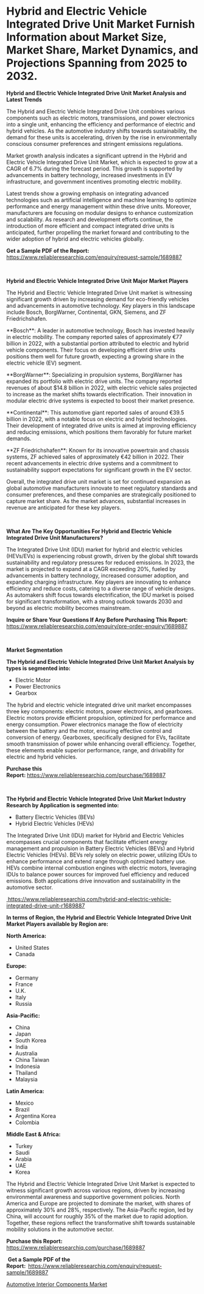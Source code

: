 <p><h1>Hybrid and Electric Vehicle Integrated Drive Unit Market Furnish Information about Market Size, Market Share, Market Dynamics, and Projections Spanning from 2025 to 2032.</h1></p><p><strong>Hybrid and Electric Vehicle Integrated Drive Unit Market Analysis and Latest Trends</strong></p>
<p><p>The Hybrid and Electric Vehicle Integrated Drive Unit combines various components such as electric motors, transmissions, and power electronics into a single unit, enhancing the efficiency and performance of electric and hybrid vehicles. As the automotive industry shifts towards sustainability, the demand for these units is accelerating, driven by the rise in environmentally conscious consumer preferences and stringent emissions regulations.</p><p>Market growth analysis indicates a significant uptrend in the Hybrid and Electric Vehicle Integrated Drive Unit Market, which is expected to grow at a CAGR of 6.7% during the forecast period. This growth is supported by advancements in battery technology, increased investments in EV infrastructure, and government incentives promoting electric mobility. </p><p>Latest trends show a growing emphasis on integrating advanced technologies such as artificial intelligence and machine learning to optimize performance and energy management within these drive units. Moreover, manufacturers are focusing on modular designs to enhance customization and scalability. As research and development efforts continue, the introduction of more efficient and compact integrated drive units is anticipated, further propelling the market forward and contributing to the wider adoption of hybrid and electric vehicles globally.</p></p>
<p><strong>Get a Sample PDF of the Report:&nbsp;</strong> <a href="https://www.reliableresearchiq.com/enquiry/request-sample/1689887?utm_campaign=3452&utm_medium=2&utm_source=Github&utm_content=ia&utm_term=30032025&utm_id=hybrid-and-electric-vehicle-integrated-drive-unit">https://www.reliableresearchiq.com/enquiry/request-sample/1689887</a></p>
<p>&nbsp;</p>
<p><strong>Hybrid and Electric Vehicle Integrated Drive Unit Major Market Players</strong></p>
<p><p>The Hybrid and Electric Vehicle Integrated Drive Unit market is witnessing significant growth driven by increasing demand for eco-friendly vehicles and advancements in automotive technology. Key players in this landscape include Bosch, BorgWarner, Continental, GKN, Siemens, and ZF Friedrichshafen.</p><p>**Bosch**: A leader in automotive technology, Bosch has invested heavily in electric mobility. The company reported sales of approximately €77 billion in 2022, with a substantial portion attributed to electric and hybrid vehicle components. Their focus on developing efficient drive units positions them well for future growth, expecting a growing share in the electric vehicle (EV) segment.</p><p>**BorgWarner**: Specializing in propulsion systems, BorgWarner has expanded its portfolio with electric drive units. The company reported revenues of about $14.8 billion in 2022, with electric vehicle sales projected to increase as the market shifts towards electrification. Their innovation in modular electric drive systems is expected to boost their market presence.</p><p>**Continental**: This automotive giant reported sales of around €39.5 billion in 2022, with a notable focus on electric and hybrid technologies. Their development of integrated drive units is aimed at improving efficiency and reducing emissions, which positions them favorably for future market demands.</p><p>**ZF Friedrichshafen**: Known for its innovative powertrain and chassis systems, ZF achieved sales of approximately €42 billion in 2022. Their recent advancements in electric drive systems and a commitment to sustainability support expectations for significant growth in the EV sector.</p><p>Overall, the integrated drive unit market is set for continued expansion as global automotive manufacturers innovate to meet regulatory standards and consumer preferences, and these companies are strategically positioned to capture market share. As the market advances, substantial increases in revenue are anticipated for these key players.</p></p>
<p>&nbsp;</p>
<p><strong>What Are The Key Opportunities For Hybrid and Electric Vehicle Integrated Drive Unit Manufacturers?</strong></p>
<p><p>The Integrated Drive Unit (IDU) market for hybrid and electric vehicles (HEVs/EVs) is experiencing robust growth, driven by the global shift towards sustainability and regulatory pressures for reduced emissions. In 2023, the market is projected to expand at a CAGR exceeding 20%, fueled by advancements in battery technology, increased consumer adoption, and expanding charging infrastructure. Key players are innovating to enhance efficiency and reduce costs, catering to a diverse range of vehicle designs. As automakers shift focus towards electrification, the IDU market is poised for significant transformation, with a strong outlook towards 2030 and beyond as electric mobility becomes mainstream.</p></p>
<p><strong>Inquire or Share Your Questions If Any Before Purchasing This Report:</strong> <a href="https://www.reliableresearchiq.com/enquiry/pre-order-enquiry/1689887?utm_campaign=3452&utm_medium=2&utm_source=Github&utm_content=ia&utm_term=30032025&utm_id=hybrid-and-electric-vehicle-integrated-drive-unit">https://www.reliableresearchiq.com/enquiry/pre-order-enquiry/1689887</a></p>
<p>&nbsp;</p>
<p><strong>Market Segmentation</strong></p>
<p><strong>The Hybrid and Electric Vehicle Integrated Drive Unit Market Analysis by types is segmented into:</strong></p>
<p><ul><li>Electric Motor</li><li>Power Electronics</li><li>Gearbox</li></ul></p>
<p><p>The hybrid and electric vehicle integrated drive unit market encompasses three key components: electric motors, power electronics, and gearboxes. Electric motors provide efficient propulsion, optimized for performance and energy consumption. Power electronics manage the flow of electricity between the battery and the motor, ensuring effective control and conversion of energy. Gearboxes, specifically designed for EVs, facilitate smooth transmission of power while enhancing overall efficiency. Together, these elements enable superior performance, range, and drivability for electric and hybrid vehicles.</p></p>
<p><strong>Purchase this Report:&nbsp;</strong><a href="https://www.reliableresearchiq.com/purchase/1689887?utm_campaign=3452&utm_medium=2&utm_source=Github&utm_content=ia&utm_term=30032025&utm_id=hybrid-and-electric-vehicle-integrated-drive-unit">https://www.reliableresearchiq.com/purchase/1689887</a></p>
<p>&nbsp;</p>
<p><strong>The Hybrid and Electric Vehicle Integrated Drive Unit Market Industry Research by Application is segmented into:</strong></p>
<p><ul><li>Battery Electric Vehicles (BEVs)</li><li>Hybrid Electric Vehicles (HEVs)</li></ul></p>
<p><p>The Integrated Drive Unit (IDU) market for Hybrid and Electric Vehicles encompasses crucial components that facilitate efficient energy management and propulsion in Battery Electric Vehicles (BEVs) and Hybrid Electric Vehicles (HEVs). BEVs rely solely on electric power, utilizing IDUs to enhance performance and extend range through optimized battery use. HEVs combine internal combustion engines with electric motors, leveraging IDUs to balance power sources for improved fuel efficiency and reduced emissions. Both applications drive innovation and sustainability in the automotive sector.</p></p>
<p><a href="https://www.reliableresearchiq.com/hybrid-and-electric-vehicle-integrated-drive-unit-r1689887?utm_campaign=3452&utm_medium=2&utm_source=Github&utm_content=ia&utm_term=30032025&utm_id=hybrid-and-electric-vehicle-integrated-drive-unit">&nbsp;https://www.reliableresearchiq.com/hybrid-and-electric-vehicle-integrated-drive-unit-r1689887</a></p>
<p><strong>In terms of Region, the Hybrid and Electric Vehicle Integrated Drive Unit Market Players available by Region are:</strong></p>
<p>
    <p> <strong> North America: </strong>
        <ul>
            <li>United States</li>
            <li>Canada</li>
        </ul>
        </p> 
    <p> <strong> Europe: </strong>
        <ul>
            <li>Germany</li>
            <li>France</li>
            <li>U.K.</li>
            <li>Italy</li>
            <li>Russia</li>
        </ul>
        </p> 
    <p> <strong> Asia-Pacific: </strong>
        <ul>
            <li>China</li>
            <li>Japan</li>
            <li>South Korea</li>
            <li>India</li>
            <li>Australia</li>
            <li>China Taiwan</li>
            <li>Indonesia</li>
            <li>Thailand</li>
            <li>Malaysia</li>
        </ul>
        </p> 
    <p> <strong> Latin America: </strong>
        <ul>
            <li>Mexico</li>
            <li>Brazil</li>
            <li>Argentina Korea</li>
            <li>Colombia</li>
        </ul>
        </p> 
    <p> <strong> Middle East & Africa: </strong>
        <ul>
            <li>Turkey</li>
            <li>Saudi</li>
            <li>Arabia</li>
            <li>UAE</li>
            <li>Korea</li>
        </ul>
    </p>
    </p>
<p><p>The Hybrid and Electric Vehicle Integrated Drive Unit Market is expected to witness significant growth across various regions, driven by increasing environmental awareness and supportive government policies. North America and Europe are projected to dominate the market, with shares of approximately 30% and 28%, respectively. The Asia-Pacific region, led by China, will account for roughly 35% of the market due to rapid adoption. Together, these regions reflect the transformative shift towards sustainable mobility solutions in the automotive sector.</p></p>
<p><strong>Purchase this Report: </strong><a href="https://www.reliableresearchiq.com/purchase/1689887?utm_campaign=3452&utm_medium=2&utm_source=Github&utm_content=ia&utm_term=30032025&utm_id=hybrid-and-electric-vehicle-integrated-drive-unit">https://www.reliableresearchiq.com/purchase/1689887</a></p>
<p>&nbsp;<strong>Get a Sample PDF of the Report:&nbsp;&nbsp;</strong><a href="https://www.reliableresearchiq.com/enquiry/request-sample/1689887?utm_campaign=3452&utm_medium=2&utm_source=Github&utm_content=ia&utm_term=30032025&utm_id=hybrid-and-electric-vehicle-integrated-drive-unit">https://www.reliableresearchiq.com/enquiry/request-sample/1689887</a></p>
<p><strong></strong></p>
<p><p><a href="https://github.com/boccalyver5k/Market-Research-Report-List-1/blob/main/automotive-interior-components-market.md?utm_campaign=3452&utm_medium=2&utm_source=Github&utm_content=ia&utm_term=30032025&utm_id=hybrid-and-electric-vehicle-integrated-drive-unit">Automotive Interior Components Market</a></p></p>